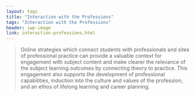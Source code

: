 ```yaml
---
layout: tags
title: "Interaction with the Professions"
tags: "Interaction with the Professions"
header: iwp-image
link: interaction-professions.html
---
```


>Online strategies which connect students with professionals and sites of professional practice can provide a valuable context for engagement with subject content and make clearer the relevance of the subject learning outcomes by connecting theory to practice. This engagement also supports the development of professional capabilities, induction into the culture and values of the profession, and an ethos of lifelong learning and career planning.